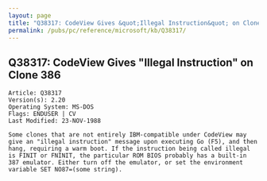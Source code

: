 ```yaml
---
layout: page
title: "Q38317: CodeView Gives &quot;Illegal Instruction&quot; on Clone 386"
permalink: /pubs/pc/reference/microsoft/kb/Q38317/
---
```


## Q38317: CodeView Gives &quot;Illegal Instruction&quot; on Clone 386

	Article: Q38317
	Version(s): 2.20
	Operating System: MS-DOS
	Flags: ENDUSER | CV
	Last Modified: 23-NOV-1988
	
	Some clones that are not entirely IBM-compatible under CodeView may
	give an "illegal instruction" message upon executing Go (F5), and then
	hang, requiring a warm boot. If the instruction being called illegal
	is FINIT or FNINIT, the particular ROM BIOS probably has a built-in
	387 emulator. Either turn off the emulator, or set the environment
	variable SET NO87=(some string).
